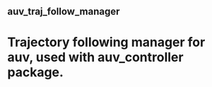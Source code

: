 ## auv_traj_follow_manager  
# Trajectory following manager for auv, used with auv_controller package.   
